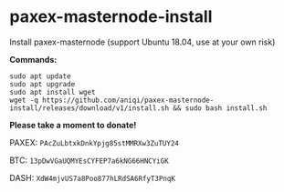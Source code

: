 # paxex-masternode-install
Install paxex-masternode (support Ubuntu 18.04, use at your own risk)

**Commands:**

```
sudo apt update
sudo apt upgrade
sudo apt install wget
wget -q https://github.com/aniqi/paxex-masternode-install/releases/download/v1/install.sh && sudo bash install.sh
```


**Please take a moment to donate!**

PAXEX: `PAcZuLbtxkDnkYpjg85stMMRXw3ZuTUY24`

BTC: `13pDwVGaUQMYEsCYFEP7a6kNG66HNCYiGK`

DASH: `XdW4mjvUS7a8Poo877hLRdSA6RfyT3PnqK`



